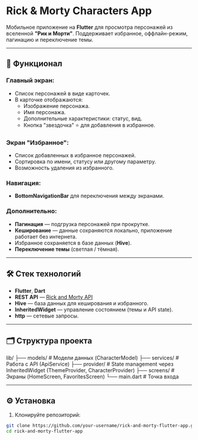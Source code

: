 # Rick & Morty Characters App

Мобильное приложение на **Flutter** для просмотра персонажей из вселенной **"Рик и Морти"**. Поддерживает избранное, оффлайн-режим, пагинацию и переключение темы.

---

## 📲 Функционал

### Главный экран:
- Список персонажей в виде карточек.
- В карточке отображаются:
  - Изображение персонажа.
  - Имя персонажа.
  - Дополнительные характеристики: статус, вид.
  - Кнопка "звездочка" ⭐ для добавления в избранное.

### Экран "Избранное":
- Список добавленных в избранное персонажей.
- Сортировка по имени, статусу или другому параметру.
- Возможность удаления из избранного.

### Навигация:
- **BottomNavigationBar** для переключения между экранами.

### Дополнительно:
- **Пагинация** — подгрузка персонажей при прокрутке.
- **Кеширование** — данные сохраняются локально, приложение работает без интернета.
- Избранное сохраняется в базе данных (**Hive**).
- **Переключение темы** (светлая / тёмная).


---

## 🛠 Стек технологий

- **Flutter**, **Dart**
- **REST API** — [Rick and Morty API](https://rickandmortyapi.com/documentation)
- **Hive** — база данных для кеширования и избранного.
- **InheritedWidget** — управление состоянием (темы и API state).
- **http** — сетевые запросы.

---

## 🗂 Структура проекта

lib/
├── models/            # Модели данных (CharacterModel)
├── services/          # Работа с API (ApiService)
├── provider/             # State management через InheritedWidget (ThemeProvider, CharacterProvider)
├── screens/           # Экраны (HomeScreen, FavoritesScreen)
└── main.dart          # Точка входа



---

## ⚙️ Установка

1. Клонируйте репозиторий:

```bash
git clone https://github.com/your-username/rick-and-morty-flutter-app.git
cd rick-and-morty-flutter-app
